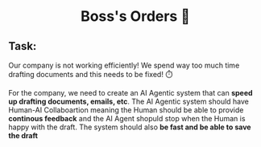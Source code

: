 <div align = center>

# Boss's Orders 💼

</div>

## Task:

Our company is not working efficiently! We spend way too much time drafting documents and this needs to be fixed! ⏱️

For the company, we need to create an AI Agentic system that can **speed up drafting documents, emails, etc**. The AI Agentic system should have Human-AI Collaboartion meaning the Human should be able to provide **continous feedback** and the AI Agent shopuld stop when the Human is happy with the draft. The system should also **be fast and be able to save the draft**